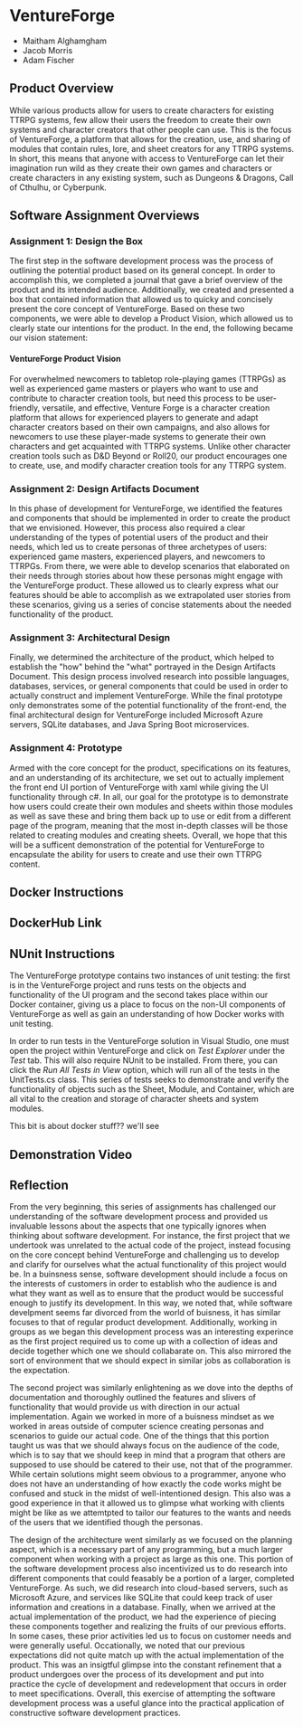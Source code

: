 # VentureForge
- Maitham Alghamgham
- Jacob Morris
- Adam Fischer

## Product Overview

While various products allow for users to create characters for existing TTRPG systems, few allow their users the freedom to create their own systems and character creators that other people can use. This is the focus of VentureForge, a platform that allows for the creation, use, and sharing of modules that contain rules, lore, and sheet creators for any TTRPG systems. In short, this means that anyone with access to VentureForge can let their imagination run wild as they create their own games and characters or create characters in any existing system, such as Dungeons & Dragons, Call of Cthulhu, or Cyberpunk.


## Software Assignment Overviews
### Assignment 1: Design the Box

The first step in the software development process was the process of outlining the potential product based on its general concept. In order to accomplish this, we completed a journal that gave a brief overview of the product and its intended audience. Additionally, we created and presented a box that contained information that allowed us to quicky and concisely present the core concept of VentureForge. Based on these two components, we were able to develop a Product Vision, which allowed us to clearly state our intentions for the product.
 In the end, the following became our vision statement:
 #### VentureForge Product Vision
For overwhelmed newcomers to tabletop role-playing games (TTRPGs) as well as experienced game masters or players who want to use and contribute to character creation tools, but need this process to be user-friendly, versatile, and effective, Venture Forge is a character creation platform that allows for experienced players to generate and adapt character creators based on their own campaigns, and also allows for newcomers to use these player-made systems to generate their own characters and get acquainted with TTRPG systems. Unlike other character creation tools such as D&D Beyond or Roll20, our product encourages one to create, use, and modify character creation tools for any TTRPG system. 

### Assignment 2: Design Artifacts Document

In this phase of development for VentureForge, we identified the features and components that should be implemented in order to create the product that we envisioned. However, this process also required a clear understanding of the types of potential users of the product and their needs, which led us to create personas of three archetypes of users: experienced game masters, experienced players, and newcomers to TTRPGs. From there, we were able to develop scenarios that elaborated on their needs through stories about how these personas might engage with the VentureForge product. These allowed us to clearly express what our features should be able to accomplish as we extrapolated user stories from these scenarios, giving us a series of concise statements about the needed functionality of the product.

### Assignment 3: Architectural Design

Finally, we determined the architecture of the product, which helped to establish the "how" behind the "what" portrayed in the Design Artifacts Document. This design process involved research into possible languages, databases, services, or general components that could be used in order to actually construct and implement VentureForge. While the final prototype only demonstrates some of the potential functionality of the front-end, the final architectural design for VentureForge included Microsoft Azure servers, SQLite databases, and Java Spring Boot microservices.

### Assignment 4: Prototype

Armed with the core concept for the product, specifications on its features, and an understanding of its architecture, we set out to actually implement the front end UI portion of VentureForge with xaml while giving the UI functionality through c#. In all, our goal for the prototype is to demonstrate how users could create their own modules and sheets within those modules as well as save these and bring them back up to use or edit from a different page of the program, meaning that the most in-depth classes will be those related to creating modules and creating sheets. Overall, we hope that this will be a sufficent demonstration of the potential for VentureForge to encapsulate the ability for users to create and use their own TTRPG content.

## Docker Instructions

## DockerHub Link

## NUnit Instructions

The VentureForge prototype contains two instances of unit testing: the first is in the VentureForge project and runs tests on the objects and functionality of the UI program and the second takes place within our Docker container, giving us a place to focus on the non-UI components of VentureForge as well as gain an understanding of how Docker works with unit testing.

In order to run tests in the VentureForge solution in Visual Studio, one must open the project within VentureForge and click on *Test Explorer* under the *Test* tab. This will also require NUnit to be installed. From there, you can click the *Run All Tests in View* option, which will run all of the tests in the UnitTests.cs class. This series of tests seeks to demonstrate and verify the functionality of objects such as the Sheet, Module, and Container, which are all vital to the creation and storage of character sheets and system modules.

This bit is about docker stuff?? we'll see

## Demonstration Video

## Reflection

From the very beginning, this series of assignments has challenged our understanding of the software development process and provided us invaluable lessons about the aspects that one typically ignores when thinking about software development. For instance, the first project that we undertook was unrelated to the actual code of the project, instead focusing on the core concept behind VentureForge and challenging us to develop and clarify for ourselves what the actual functionality of this project would be. In a buinsness sense, software development should include a focus on the interests of customers in order to establish who the audience is and what they want as well as to ensure that the product would be successful enough to justify its development. In this way, we noted that, while software develpment seems far divorced from the world of buisness, it has similar focuses to that of regular product development. Additionally, working in groups as we began this development process was an interesting experince as the first project required us to come up with a collection of  ideas and decide together which one we should collabarate on. This also mirrored the sort of environment that we should expect in similar jobs as collaboration is the expectation.

The second project was similarly enlightening as we dove into the depths of documentation and thoroughly outlined the features and slivers of functionality that would provide us with direction in our actual implementation. Again we worked in more of a buisness mindset as we worked in areas outside of computer science creating personas and scenarios to guide our actual code. One of the things that this portion taught us was that we should always focus on the audience of the code, which is to say that we should keep in mind that a program that others are supposed to use should be catered to their use, not that of the programmer. While certain solutions might seem obvious to a programmer, anyone who does not have an understanding of how exactly the code works might be confused and stuck in the midst of well-intentioned design. This also was a good experience in that it allowed us to glimpse what working with clients might be like as we attemtpted to tailor our features to the wants and needs of the users that we identified though the personas.

The design of the architecture went similarly as we focused on the planning aspect, which is a necessary part of any programming, but a much larger component when working with a project as large as this one. This portion of the software development process also incentivized us to do research into different components that could feasably be a portion of a larger, completed VentureForge. As such, we did research into cloud-based servers, such as Microsoft Azure, and services like SQLite that could keep track of user information and creations in a database. Finally, when we arrived at the actual implementation of the product, we had the experience of piecing these components together and realizing the fruits of our previous efforts. In some cases, these prior activities led us to focus on customer needs and were generally useful. Occationally, we noted that our previous expectations did not quite match up with the actual implementation of the product. This was an insigtful glimpse into the constant refinement that a product undergoes over the process of its development and put into practice the cycle of development and redevelopment that occurs in order to meet specifications. Overall, this exercise of attempting the software development process was a useful glance into the practical application of constructive software development practices.

